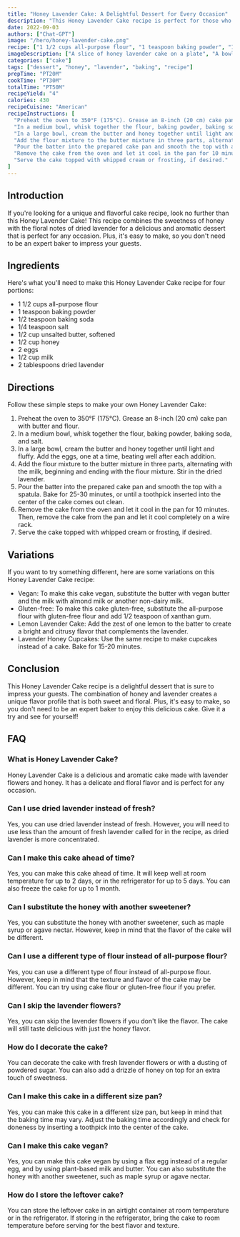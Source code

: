 ```yaml
---
title: "Honey Lavender Cake: A Delightful Dessert for Every Occasion"
description: "This Honey Lavender Cake recipe is perfect for those who want to try something new and exciting. The combination of honey and lavender creates a unique flavor profile that is sure to impress your friends and family. This recipe is easy to make and will be a hit at any party or gathering!"
date: 2022-09-03
authors: ["Chat-GPT"]
image: "/hero/honey-lavender-cake.png"
recipe: ["1 1/2 cups all-purpose flour", "1 teaspoon baking powder", "1/2 teaspoon baking soda", "1/4 teaspoon salt", "1/2 cup unsalted butter, softened", "1/2 cup honey", "2 eggs", "1/2 cup milk", "2 tablespoons dried lavender"]
imageDescription: ["A slice of honey lavender cake on a plate", "A bowl of dried lavender flowers", "A jar of honey", "A wooden spoon and a bowl of flour"]
categories: ["cake"]
tags: ["dessert", "honey", "lavender", "baking", "recipe"]
prepTime: "PT20M"
cookTime: "PT30M"
totalTime: "PT50M"
recipeYield: "4"
calories: 430
recipeCuisine: "American"
recipeInstructions: [
  "Preheat the oven to 350°F (175°C). Grease an 8-inch (20 cm) cake pan with butter and flour.",
  "In a medium bowl, whisk together the flour, baking powder, baking soda, and salt.",
  "In a large bowl, cream the butter and honey together until light and fluffy. Add the eggs, one at a time, beating well after each addition.",
  "Add the flour mixture to the butter mixture in three parts, alternating with the milk, beginning and ending with the flour mixture. Stir in the dried lavender.",
  "Pour the batter into the prepared cake pan and smooth the top with a spatula. Bake for 25-30 minutes, or until a toothpick inserted into the center of the cake comes out clean.",
  "Remove the cake from the oven and let it cool in the pan for 10 minutes. Then, remove the cake from the pan and let it cool completely on a wire rack.",
  "Serve the cake topped with whipped cream or frosting, if desired."
]
---
```


## Introduction

If you're looking for a unique and flavorful cake recipe, look no further than this Honey Lavender Cake! This recipe combines the sweetness of honey with the floral notes of dried lavender for a delicious and aromatic dessert that is perfect for any occasion. Plus, it's easy to make, so you don't need to be an expert baker to impress your guests.

## Ingredients

Here's what you'll need to make this Honey Lavender Cake recipe for four portions:

- 1 1/2 cups all-purpose flour
- 1 teaspoon baking powder
- 1/2 teaspoon baking soda
- 1/4 teaspoon salt
- 1/2 cup unsalted butter, softened
- 1/2 cup honey
- 2 eggs
- 1/2 cup milk
- 2 tablespoons dried lavender

## Directions

Follow these simple steps to make your own Honey Lavender Cake:

1. Preheat the oven to 350°F (175°C). Grease an 8-inch (20 cm) cake pan with butter and flour.
2. In a medium bowl, whisk together the flour, baking powder, baking soda, and salt.
3. In a large bowl, cream the butter and honey together until light and fluffy. Add the eggs, one at a time, beating well after each addition.
4. Add the flour mixture to the butter mixture in three parts, alternating with the milk, beginning and ending with the flour mixture. Stir in the dried lavender.
5. Pour the batter into the prepared cake pan and smooth the top with a spatula. Bake for 25-30 minutes, or until a toothpick inserted into the center of the cake comes out clean.
6. Remove the cake from the oven and let it cool in the pan for 10 minutes. Then, remove the cake from the pan and let it cool completely on a wire rack.
7. Serve the cake topped with whipped cream or frosting, if desired.

## Variations

If you want to try something different, here are some variations on this Honey Lavender Cake recipe:

- Vegan: To make this cake vegan, substitute the butter with vegan butter and the milk with almond milk or another non-dairy milk.
- Gluten-free: To make this cake gluten-free, substitute the all-purpose flour with gluten-free flour and add 1/2 teaspoon of xanthan gum.
- Lemon Lavender Cake: Add the zest of one lemon to the batter to create a bright and citrusy flavor that complements the lavender.
- Lavender Honey Cupcakes: Use the same recipe to make cupcakes instead of a cake. Bake for 15-20 minutes.

## Conclusion

This Honey Lavender Cake recipe is a delightful dessert that is sure to impress your guests. The combination of honey and lavender creates a unique flavor profile that is both sweet and floral. Plus, it's easy to make, so you don't need to be an expert baker to enjoy this delicious cake. Give it a try and see for yourself!

## FAQ

### What is Honey Lavender Cake?

Honey Lavender Cake is a delicious and aromatic cake made with lavender flowers and honey. It has a delicate and floral flavor and is perfect for any occasion.

### Can I use dried lavender instead of fresh?

Yes, you can use dried lavender instead of fresh. However, you will need to use less than the amount of fresh lavender called for in the recipe, as dried lavender is more concentrated.

### Can I make this cake ahead of time?

Yes, you can make this cake ahead of time. It will keep well at room temperature for up to 2 days, or in the refrigerator for up to 5 days. You can also freeze the cake for up to 1 month.

### Can I substitute the honey with another sweetener?

Yes, you can substitute the honey with another sweetener, such as maple syrup or agave nectar. However, keep in mind that the flavor of the cake will be different.

### Can I use a different type of flour instead of all-purpose flour?

Yes, you can use a different type of flour instead of all-purpose flour. However, keep in mind that the texture and flavor of the cake may be different. You can try using cake flour or gluten-free flour if you prefer.

### Can I skip the lavender flowers?

Yes, you can skip the lavender flowers if you don't like the flavor. The cake will still taste delicious with just the honey flavor.

### How do I decorate the cake?

You can decorate the cake with fresh lavender flowers or with a dusting of powdered sugar. You can also add a drizzle of honey on top for an extra touch of sweetness.

### Can I make this cake in a different size pan?

Yes, you can make this cake in a different size pan, but keep in mind that the baking time may vary. Adjust the baking time accordingly and check for doneness by inserting a toothpick into the center of the cake.

### Can I make this cake vegan?

Yes, you can make this cake vegan by using a flax egg instead of a regular egg, and by using plant-based milk and butter. You can also substitute the honey with another sweetener, such as maple syrup or agave nectar.

### How do I store the leftover cake?

You can store the leftover cake in an airtight container at room temperature or in the refrigerator. If storing in the refrigerator, bring the cake to room temperature before serving for the best flavor and texture.